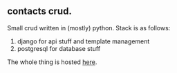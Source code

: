 ## contacts crud.

Small crud written in (mostly) python. Stack is as follows:

1. django for api stuff and template management
2. postgresql for database stuff

The whole thing is hosted [here](https://contacc.herokuapp.com/api/contacts/).